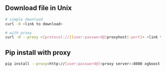## Download file in Unix
```bash
# simple download
curl -O <link to download>

# with proxy
curl -O --proxy <[protocol://][user:password@]proxyhost[:port]> <link to download>
```

## Pip install with proxy
```bash
pip install --proxy=http://[user:password@]<proxy server>:8080 xgboost
```

